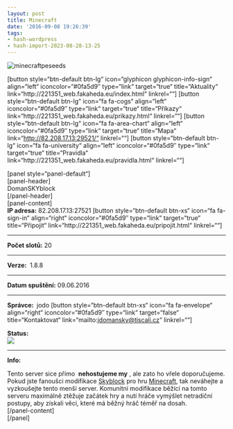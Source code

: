 ```yaml
---
layout: post
title: Minecraft
date: '2016-09-08 19:26:39'
tags:
- hash-wordpress
- hash-import-2023-08-28-13-25
---
```


![minecraftpeseeds](https://www.maxxx.cz/wp-content/uploads/2016/09/minecraftpeseeds.png)

[button style=“btn-default btn-lg“ icon=“glyphicon glyphicon-info-sign“ align=“left“ iconcolor=“#0fa5d9″ type=“link“ target=“true“ title=“Aktuality“ link=“http://221351\_web.fakaheda.eu/index.html“ linkrel=““] [button style=“btn-default btn-lg“ icon=“fa fa-cogs“ align=“left“ iconcolor=“#0fa5d9″&nbsp;type=“link“ target=“true“ title=“Příkazy“ link=“http://221351\_web.fakaheda.eu/prikazy.html“ linkrel=““]&nbsp;[button style=“btn-default btn-lg“ icon=“fa fa-area-chart“ align=“left“ iconcolor=“#0fa5d9″ type=“link“ target=“true“ title=“Mapa“ link=“http://82.208.17.13:29521/“ linkrel=““]&nbsp;[button style=“btn-default btn-lg“ icon=“fa fa-university“ align=“left“ iconcolor=“#0fa5d9″ type=“link“ target=“true“ title=“Pravidla“ link=“http://221351\_web.fakaheda.eu/pravidla.html“ linkrel=““]

[panel style=“panel-default“]  
[panel-header]  
DomanSKYblock  
[/panel-header]  
[panel-content]  
**IP adresa:** 82.208.17.13:27521&nbsp;[button style=“btn-default btn-xs“ icon=“fa fa-sign-in“ align=“right“ iconcolor=“#0fa5d9″ type=“link“ target=“true“ title=“Připojit“ link=“http://221351\_web.fakaheda.eu/pripojit.html“ linkrel=““]

* * *

**Počet slotů:** 20

* * *

**Verze:** &nbsp;1.8.8

* * *

**Datum spuštění:** 09.06.2016

* * *

**Správce:&nbsp;** jodo&nbsp;[button style=“btn-default btn-xs“ icon=“fa fa-envelope“ align=“right“ iconcolor=“#0fa5d9″ type=“link“ target=“false“ title=“Kontaktovat“ link=“mailto:jdomansky@tiscali.cz“ linkrel=““]

**Status:  
[![](https://www.gametracker.com/server_info/82.208.17.13:27521/b_560_95_1.png)](http://www.gametracker.com/server_info/82.208.17.13:27521/)**

* * *

**Info:**

Tento server sice přímo&nbsp; **nehostujeme my** , ale zato ho vřele doporučujeme. Pokud jste fanoušci modifikace&nbsp;[Skyblock](http://www.minecraftforum.net/forums/mapping-and-modding/maps/1473433-surv-skyblock)&nbsp;pro hru [Minecraft](https://minecraft.net/en/), tak neváhejte a vyzkoušejte tento menší server. Komunitní modifikace běžící na tomto serveru&nbsp;maximálně ztěžuje začátek hry a nutí hráče vymýšlet netradiční postupy, aby získali věci, které má běžný hráč téměř na dosah.  
[/panel-content]  
[/panel]

<!--kg-card-end: html-->